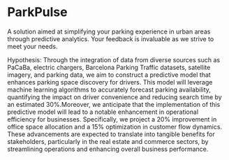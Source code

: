 # ParkPulse
A solution aimed at simplifying your parking experience in urban areas through predictive analytics. Your feedback is invaluable as we strive to meet your needs.

Hypothesis: Through the integration of data from diverse sources such as PaCaBa, electric chargers, Barcelona Parking Traffic datasets, satellite imagery, and parking data, we aim to construct a predictive model that enhances parking space discovery for drivers. This model will leverage machine learning algorithms to accurately forecast parking availability, quantifying the impact on driver convenience and reducing search time by an estimated 30%.Moreover, we anticipate that the implementation of this predictive model will lead to a notable enhancement in operational efficiency for businesses. Specifically, we project a 20% improvement in office space allocation and a 15% optimization in customer flow dynamics. These advancements are expected to translate into tangible benefits for stakeholders, particularly in the real estate and commerce sectors, by streamlining operations and enhancing overall business performance.
